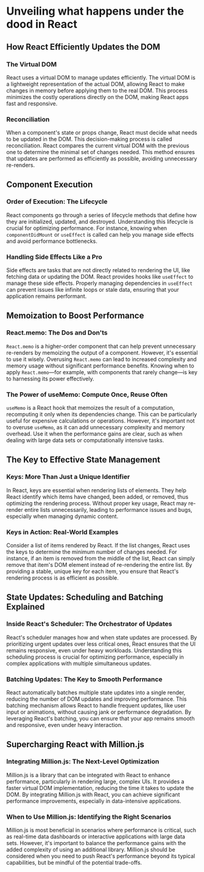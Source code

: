 # Unveiling what happens under the dood in React

## How React Efficiently Updates the DOM

### The Virtual DOM
React uses a virtual DOM to manage updates efficiently. The virtual DOM is a lightweight representation of the actual DOM, allowing React to make changes in memory before applying them to the real DOM. This process minimizes the costly operations directly on the DOM, making React apps fast and responsive.

### Reconciliation
When a component's state or props change, React must decide what needs to be updated in the DOM. This decision-making process is called reconciliation. React compares the current virtual DOM with the previous one to determine the minimal set of changes needed. This method ensures that updates are performed as efficiently as possible, avoiding unnecessary re-renders.

## Component Execution

### Order of Execution: The Lifecycle
React components go through a series of lifecycle methods that define how they are initialized, updated, and destroyed. Understanding this lifecycle is crucial for optimizing performance. For instance, knowing when `componentDidMount` or `useEffect` is called can help you manage side effects and avoid performance bottlenecks.

### Handling Side Effects Like a Pro
Side effects are tasks that are not directly related to rendering the UI, like fetching data or updating the DOM. React provides hooks like `useEffect` to manage these side effects. Properly managing dependencies in `useEffect` can prevent issues like infinite loops or stale data, ensuring that your application remains performant.

## Memoization to Boost Performance

### React.memo: The Dos and Don'ts
`React.memo` is a higher-order component that can help prevent unnecessary re-renders by memoizing the output of a component. However, it's essential to use it wisely. Overusing `React.memo` can lead to increased complexity and memory usage without significant performance benefits. Knowing when to apply `React.memo`—for example, with components that rarely change—is key to harnessing its power effectively.

### The Power of useMemo: Compute Once, Reuse Often
`useMemo` is a React hook that memoizes the result of a computation, recomputing it only when its dependencies change. This can be particularly useful for expensive calculations or operations. However, it's important not to overuse `useMemo`, as it can add unnecessary complexity and memory overhead. Use it when the performance gains are clear, such as when dealing with large data sets or computationally intensive tasks.

## The Key to Effective State Management

### Keys: More Than Just a Unique Identifier
In React, keys are essential when rendering lists of elements. They help React identify which items have changed, been added, or removed, thus optimizing the rendering process. Without proper key usage, React may re-render entire lists unnecessarily, leading to performance issues and bugs, especially when managing dynamic content.

### Keys in Action: Real-World Examples
Consider a list of items rendered by React. If the list changes, React uses the keys to determine the minimum number of changes needed. For instance, if an item is removed from the middle of the list, React can simply remove that item's DOM element instead of re-rendering the entire list. By providing a stable, unique key for each item, you ensure that React's rendering process is as efficient as possible.

## State Updates: Scheduling and Batching Explained

### Inside React's Scheduler: The Orchestrator of Updates
React's scheduler manages how and when state updates are processed. By prioritizing urgent updates over less critical ones, React ensures that the UI remains responsive, even under heavy workloads. Understanding this scheduling process is crucial for optimizing performance, especially in complex applications with multiple simultaneous updates.

### Batching Updates: The Key to Smooth Performance
React automatically batches multiple state updates into a single render, reducing the number of DOM updates and improving performance. This batching mechanism allows React to handle frequent updates, like user input or animations, without causing jank or performance degradation. By leveraging React's batching, you can ensure that your app remains smooth and responsive, even under heavy interaction.

## Supercharging React with Million.js

### Integrating Million.js: The Next-Level Optimization
Million.js is a library that can be integrated with React to enhance performance, particularly in rendering large, complex UIs. It provides a faster virtual DOM implementation, reducing the time it takes to update the DOM. By integrating Million.js with React, you can achieve significant performance improvements, especially in data-intensive applications.

### When to Use Million.js: Identifying the Right Scenarios
Million.js is most beneficial in scenarios where performance is critical, such as real-time data dashboards or interactive applications with large data sets. However, it's important to balance the performance gains with the added complexity of using an additional library. Million.js should be considered when you need to push React's performance beyond its typical capabilities, but be mindful of the potential trade-offs.
